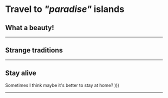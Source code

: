 # Travel to *"paradise"* islands

## What a beauty!

___

## Strange traditions

___

## Stay alive
Sometimes I think maybe it's better to stay at home? )))
___
